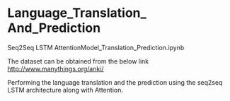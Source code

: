 # Language_Translation_ And_Prediction
Seq2Seq LSTM AttentionModel_Translation_Prediction.ipynb



The dataset can be obtained from the below link
http://www.manythings.org/anki/


Performing the language translation and the prediction using the seq2seq LSTM architecture along with Attention.

